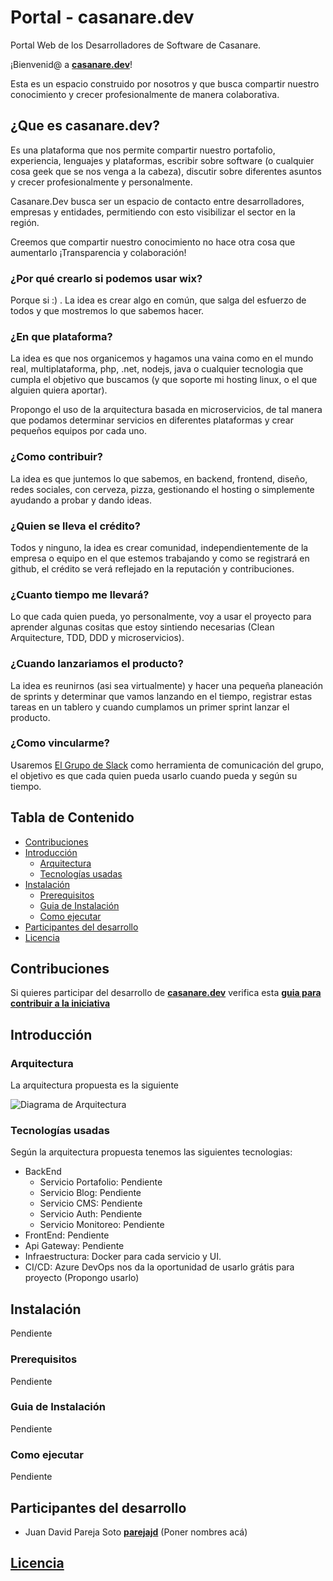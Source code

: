 # Portal - casanare.dev
Portal Web de los Desarrolladores de Software de Casanare.

¡Bienvenid@ a **[casanare.dev](https://casanare.dev)**!

Esta es un espacio construido por nosotros y que busca compartir nuestro conocimiento y crecer profesionalmente de manera colaborativa.

## ¿Que es casanare.dev?
Es una plataforma que nos permite compartir nuestro portafolio, experiencia, lenguajes y plataformas, escribir sobre software (o cualquier cosa geek que se nos venga a la cabeza), discutir sobre diferentes asuntos y crecer profesionalmente y personalmente.

Casanare.Dev busca ser un espacio de contacto entre desarrolladores, empresas y entidades, permitiendo con esto visibilizar el sector en la región.

Creemos que compartir nuestro conocimiento no hace otra cosa que aumentarlo ¡Transparencia y colaboración!

### ¿Por qué crearlo si podemos usar wix?
Porque si :) . La idea es crear algo en común, que salga del esfuerzo de todos y que mostremos lo que sabemos hacer.

### ¿En que plataforma?
La idea es que nos organicemos y hagamos una vaina como en el mundo real, multiplataforma, php, .net, nodejs, java o cualquier tecnologia que cumpla el objetivo que buscamos (y que soporte mi hosting  linux, o el que alguien quiera aportar).

Propongo el uso de la arquitectura basada en microservicios, de tal manera que podamos determinar servicios en diferentes plataformas y crear pequeños equipos por cada uno.

### ¿Como contribuir?
La idea es que juntemos lo que sabemos, en backend, frontend, diseño, redes sociales, con cerveza, pizza, gestionando el hosting o simplemente ayudando a probar y dando ideas.

### ¿Quien se lleva el crédito?
Todos y ninguno, la idea es crear comunidad, independientemente de la empresa o equipo en el que estemos trabajando y como se registrará en github, el crédito se verá reflejado en la reputación y contribuciones.

### ¿Cuanto tiempo me llevará?
Lo que cada quien pueda, yo personalmente, voy a usar el proyecto para aprender algunas cositas que estoy sintiendo necesarias (Clean Arquitecture, TDD, DDD y microservicios).

### ¿Cuando lanzariamos el producto?
La idea es reunirnos (asi sea virtualmente) y hacer una pequeña planeación de sprints y determinar que vamos lanzando en el tiempo, registrar estas tareas en un tablero y cuando cumplamos un primer sprint lanzar el producto.

### ¿Como vincularme?
Usaremos [El Grupo de Slack](https://join.slack.com/t/casanaredevs/shared_invite/enQtNzU1OTA1MzczNTIxLTFhYTc5ZjQ1MTdiM2I5MGJlMzZiZWY2ZjQ1MTc5Mjc4MGQ4ODhiMzU2N2FhYmYyYWQ1NWJmOGEwZDdlNWYxNGM) como herramienta de comunicación del grupo, el objetivo es que cada quien pueda usarlo cuando pueda y según su tiempo.

## Tabla de Contenido

- [Contribuciones](#contribuir)
- [Introducción](#codigo)
  - [Arquitectura](#arquitectura)
  - [Tecnologías usadas](#tecnologia)
- [Instalación](#instalacion)
  - [Prerequisitos](#prerequisitos)
  - [Guia de Instalación](#guia)
  - [Como ejecutar](#ejecucion)
- [Participantes del desarrollo](#participantes)
- [Licencia](#licencia)

## Contribuciones
Si quieres participar del desarrollo de **[casanare.dev](https://casanare.dev)** verifica esta **[guia para contribuir a la iniciativa](CONTRIBUTING.md)**

## Introducción
### Arquitectura
La arquitectura propuesta es la siguiente

![Diagrama de Arquitectura](https://github.com/casanaredevs/Portal/blob/master/Casanare%20Devs-Page-2.png)

### Tecnologías usadas
Según la arquitectura propuesta tenemos las siguientes tecnologias:
- BackEnd
    - Servicio Portafolio: Pendiente
    - Servicio Blog: Pendiente
    - Servicio CMS: Pendiente
    - Servicio Auth: Pendiente
    - Servicio Monitoreo: Pendiente
- FrontEnd: Pendiente
- Api Gateway: Pendiente
- Infraestructura: Docker para cada servicio y UI.
- CI/CD: Azure DevOps nos da la oportunidad de usarlo grátis para proyecto (Propongo usarlo)

## Instalación
Pendiente
### Prerequisitos
Pendiente
### Guia de Instalación
Pendiente
### Como ejecutar
Pendiente

## Participantes del desarrollo
- Juan David Pareja Soto **[parejajd](https://github.com/parejajd)**
(Poner nombres acá)
## [Licencia](LICENSE)
